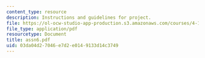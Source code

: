 ```yaml
---
content_type: resource
description: Instructions and guidelines for project.
file: https://ol-ocw-studio-app-production.s3.amazonaws.com/courses/4-196-architecture-design-level-ii-cuba-studio-spring-2004/03da04d27046e7d2e0149133d14c3749_assn6.pdf
file_type: application/pdf
resourcetype: Document
title: assn6.pdf
uid: 03da04d2-7046-e7d2-e014-9133d14c3749
---
```

